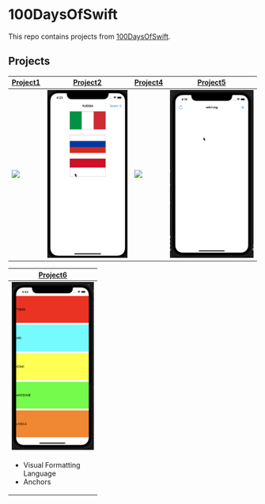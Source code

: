 # 100DaysOfSwift
This repo contains projects from [100DaysOfSwift](https://www.hackingwithswift.com/100).

## Projects
| [Project1](https://github.com/deryacayiroglu/100DaysOfSwift/tree/main/Project1) | [Project2](https://github.com/deryacayiroglu/100DaysOfSwift/tree/main/Project2) | [Project4](https://github.com/deryacayiroglu/100DaysOfSwift/tree/main/Project4) |[Project5](https://github.com/deryacayiroglu/100DaysOfSwift/tree/main/Project5) |
| ------------- | ------------- | ------------- | ------------- |
| <img height= "340"  src="https://github.com/deryacayiroglu/100DaysOfSwift/blob/main/Screen/Project1.gif" /> | <img height= "340"  src="https://github.com/deryacayiroglu/100DaysOfSwift/blob/main/Screen/Project2.gif" /> | <img height= "340"  src="https://github.com/deryacayiroglu/100DaysOfSwift/blob/main/Screen/Project4.gif" /> | <img height= "340"  src="https://github.com/deryacayiroglu/100DaysOfSwift/blob/main/Screen/Project5.gif" /> |

| [Project6](https://github.com/deryacayiroglu/100DaysOfSwift/tree/main/Project6) |
| ------------- |
| <img height= "340"  src="https://github.com/deryacayiroglu/100DaysOfSwift/blob/main/Screen/Project6.png" /> |
| <ul><li>Visual Formatting <br> Language </li><li>Anchors</li></ul> |
